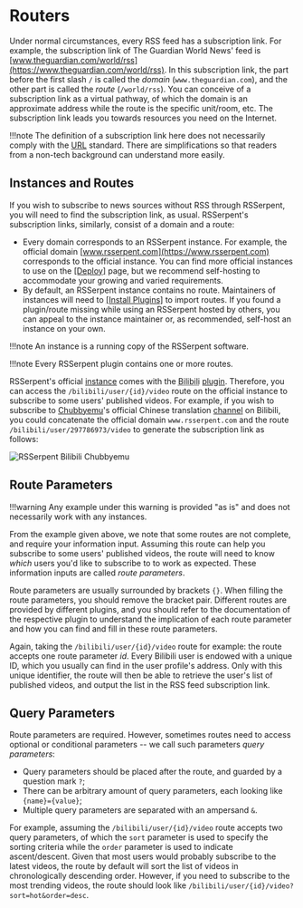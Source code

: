 # Routers

Under normal circumstances, every RSS feed has a subscription link. For example, the subscription link of The Guardian World News' feed is [www.theguardian.com/world/rss](https://www.theguardian.com/world/rss). In this subscription link, the part before the first slash `/` is called the *domain* (`www.theguardian.com`), and the other part is called the *route* (`/world/rss`). You can conceive of a subscription link as a virtual pathway, of which the domain is an approximate address while the route is the specific unit/room, etc. The subscription link leads you towards resources you need on the Internet.

!!!note
    The definition of a subscription link here does not necessarily comply with the [URL](https://en.wikipedia.org/wiki/URL) standard. There are simplifications so that readers from a non-tech background can understand more easily.

## Instances and Routes

If you wish to subscribe to news sources without RSS through RSSerpent, you will need to find the subscription link, as usual. RSSerpent's subscription links, similarly, consist of a domain and a route:

- Every domain corresponds to an RSSerpent instance. For example, the official domain [www.rsserpent.com](https://www.rsserpent.com) corresponds to the official instance. You can find more official instances to use on the [[Deploy]](../deployment/index.md) page, but we recommend self-hosting to accommodate your growing and varied requirements.
- By default, an RSSerpent instance contains no route. Maintainers of instances will need to [[Install Plugins]](../deployment/plugin.md) to import routes. If you found a plugin/route missing while using an RSSerpent hosted by others, you can appeal to the instance maintainer or, as recommended, self-host an instance on your own.

!!!note
    An instance is a running copy of the RSSerpent software.

!!!note
    Every RSSerpent plugin contains one or more routes.

RSSerpent's official [instance](https://www.rsserpent.com) comes with the <abbr title="A Chinese video sharing platform akin to Youtube">Bilibili</abbr> [plugin](https://github.com/RSSerpent/rsserpent-plugin-bilibili). Therefore, you can access the `/bilibili/user/{id}/video` route on the official instance to subscribe to some users' published videos. For example, if you wish to subscribe to [Chubbyemu](https://www.youtube.com/channel/UCKOvOaJv4GK-oDqx-sj7VVg)'s official Chinese translation [channel](https://space.bilibili.com/297786973) on Bilibili, you could concatenate the official domain `www.rsserpent.com` and the route `/bilibili/user/297786973/video` to generate the subscription link as follows:

![RSSerpent Bilibili Chubbyemu](https://cdn.jsdelivr.net/gh/rsserpent/asset@latest/rsserpent-bilibili-chubbyemu.png)

## Route Parameters

!!!warning
    Any example under this warning is provided "as is" and does not necessarily work with any instances.

From the example given above, we note that some routes are not complete, and require your information input. Assuming this route can help you subscribe to some users' published videos, the route will need to know *which* users you'd like to subscribe to to work as expected. These information inputs are called *route parameters*.

Route parameters are usually surrounded by brackets `{}`. When filling the route parameters, you should remove the bracket pair. Different routes are provided by different plugins, and you should refer to the documentation of the respective plugin to understand the implication of each route parameter and how you can find and fill in these route parameters.

Again, taking the `/bilibili/user/{id}/video` route for example: the route accepts one route parameter *id*. Every Bilibili user is endowed with a unique ID, which you usually can find in the user profile's address. Only with this unique identifier, the route will then be able to retrieve the user's list of published videos, and output the list in the RSS feed subscription link.

## Query Parameters

Route parameters are required. However, sometimes routes need to access optional or conditional parameters -- we call such parameters *query parameters*:

- Query parameters should be placed after the route, and guarded by a question mark `?`;
- There can be arbitrary amount of query parameters, each looking like `{name}={value}`;
- Multiple query parameters are separated with an ampersand `&`.

For example, assuming the `/bilibili/user/{id}/video` route accepts two query parameters, of which the `sort` parameter is used to specify the sorting criteria while the `order` parameter is used to indicate ascent/descent. Given that most users would probably subscribe to the latest videos, the route by default will sort the list of videos in chronologically descending order. However, if you need to subscribe to the most trending videos, the route should look like `/bilibili/user/{id}/video?sort=hot&order=desc`.
